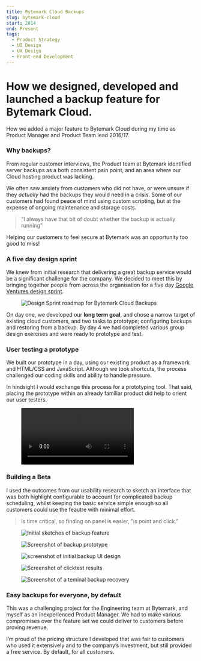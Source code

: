 ```yaml
---
title: Bytemark Cloud Backups
slug: bytemark-cloud
start: 2014
end: Present
tags:
  - Product Strategy
  - UI Design
  - UX Design
  - Front-end Development
---
```


<div class="article__header" style="background-image: url('/articles/bytemark-cloud/how-might-we.jpg')">
  <h1>
    <span>
      How we designed, developed and launched a backup feature for Bytemark Cloud.
    </span>
  </h1>
</div>

<p class="article__meta">
  How we added a major feature to Bytemark Cloud during my time as Product Manager and Product Team lead 2016/17.
</p>

### Why backups?

From regular customer interviews, the Product team at Bytemark identified server backups as a both consistent pain point, and an area where our Cloud hosting product was lacking.

We often saw anxiety from customers who did not have, or were unsure if they *actually* had the backups they would need in a crisis. Some of our customers had found peace of mind using custom scripting, but at the expense of ongoing maintenance and storage costs.

> “I always have that bit of doubt whether the backup is actually running”

Helping our customers to feel secure at Bytemark was an opportunity too good to miss!

### A five day design sprint

We knew from initial research that delivering a great backup service would be a significant challenge for the company. We decided to meet this by bringing together people from across the organisation for a five day [Google Ventures design sprint](http://www.gv.com/sprint/).

<figure class="article__figure is-wide">
  <img src="/articles/bytemark-cloud/bytemark-cloud-sprint-roadmap.jpg" alt="Design Sprint roadmap for Bytemark Cloud Backups" />
</figure>

On day one, we developed our **long term goal**, and chose a narrow target of existing cloud customers, and two tasks to prototype; configuring backups and restoring from a backup. By day 4 we had completed various group design exercises and were ready to prototype and test.

### User testing a prototype

We built our prototype in a day, using our existing product as a framework and HTML/CSS and JavaScript. Although we took shortcuts, the process challenged our coding skills and ability to handle pressure.

In hindsight I would exchange this process for a prototyping tool. That said, placing the prototype within an already familiar product did help to orient our user testers.

<figure class="article__figure">
  <div class="fluid-video one-to-zero-six-eight">
    <video title="Video of prototype backup feature" controls="true" preload="auto">
      <source src="/articles/bytemark-cloud/backup-prototype.mp4" />
    </video>
  </div>
</figure>

### Building a Beta

I used the outcomes from our usability research to sketch an interface that was both highlight configurable to account for complicated backup scheduling, whilst keeping the basic service simple enough so all customers could use the feautre with minimal effort.

> Is time critical, so finding on panel is easier, "is point and click."

<div class="article_images">
  <figure>
    <img src="/articles/bytemark-cloud/sketches.jpg" alt="Initial sketches of backup feature" />
  </figure>
  <figure>
    <img src="/articles/bytemark-cloud/prototype-screenshot3.png" alt="Screenshot of backup prototype" />
  </figure>
  <figure>
    <img src="/articles/bytemark-cloud/prototype-screenshot4.png" alt="screenshot of initial backup UI design" />
  </figure>
  <figure>
    <img src="/articles/bytemark-cloud/clicktest.png" alt="Screenshot of clicktest results" />
  </figure>
  <figure>
    <img src="/articles/bytemark-cloud/terminal-prototype.jpg" alt="Screenshot of a teminal backup recovery" />
  </figure>
</div>

### Easy backups for everyone, by default

This was a challenging project for the Engineering team at Bytemark, and myself as an inexperienced Product Manager. We had to make various compromises over the feature set we could deliver to customers before proving revenue.

I’m proud of the pricing structure I developed that was fair to customers who used it extensively and to the company’s investment, but still provided a free service. By default, for all customers.
